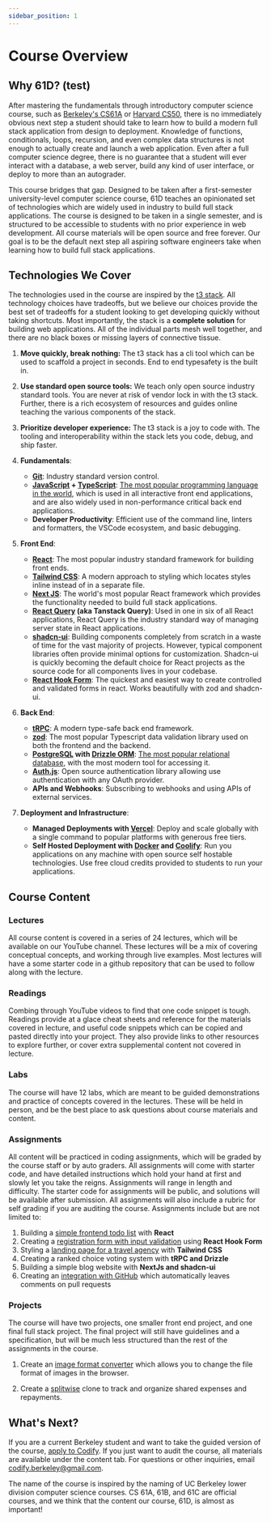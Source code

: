 ```yaml
---
sidebar_position: 1
---
```


# Course Overview

## Why 61D? (test)

After mastering the fundamentals through introductory computer science course, such as [Berkeley's CS61A](https://cs61a.org/) or [Harvard CS50](https://pll.harvard.edu/course/cs50-introduction-computer-science), there is no immediately obvious next step a student should take to learn how to build a modern full stack application from design to deployment. Knowledge of functions, conditionals, loops, recursion, and even complex data structures is not enough to actually create and launch a web application. Even after a full computer science degree, there is no guarantee that a student will ever interact with a database, a web server, build any kind of user interface, or deploy to more than an autograder. 

This course bridges that gap. Designed to be taken after a first-semester university-level computer science course, 61D teaches an opinionated set of technologies which are widely used in industry to build full stack applications. The course is designed to be taken in a single semester, and is structured to be accessible to students with no prior experience in web development. All course materials will be open source and free forever. Our goal is to be the default next step all aspiring software engineers take when learning how to build full stack applications.

## Technologies We Cover
The technologies used in the course are inspired by the [t3 stack](https://create.t3.gg/). All technology choices have tradeoffs, but we believe our choices provide the best set of tradeoffs for a student looking to get developing quickly without taking shortcuts. Most importantly, the stack is a **complete solution** for building web applications. All of the individual parts mesh well together, and there are no black boxes or missing layers of connective tissue.

1. **Move quickly, break nothing:** The t3 stack has a cli tool which can be used to scaffold a project in seconds. End to end typesafety is the built in. 
2. **Use standard open source tools:** We teach only open source industry standard tools. You are never at risk of vendor lock in with the t3 stack. Further, there is a rich ecosystem of resources and guides online teaching the various components of the stack.
3. **Prioritize developer experience:** The t3 stack is a joy to code with. The tooling and interoperability within the stack lets you code, debug, and ship faster. 

1. **Fundamentals**:
    - **[Git](https://git-scm.com/)**: Industry standard version control.
    - **[JavaScript](https://developer.mozilla.org/en-US/docs/Web/JavaScript) + [TypeScript](https://www.typescriptlang.org/)**: [The most popular programming language in the world](https://survey.stackoverflow.co/2024/technology/#most-popular-technologies), which is used in all interactive front end applications, and are also widely used in non-performance critical back end applications.
    - **Developer Productivity**: Efficient use of the command line, linters and formatters, the VSCode ecosystem, and basic debugging.
2. **Front End**:
    - **[React](https://react.dev/)**: The most popular industry standard framework for building front ends.
    - **[Tailwind CSS](https://tailwindcss.com/)**: A modern approach to styling which locates styles inline instead of in a separate file.
    - **[Next JS](https://nextjs.org/)**: The world's most popular React framework which provides the functionality needed to build full stack applications.
    - **[React Query](https://tanstack.com/query/latest) (aka Tanstack Query)**: Used in one in six of all React applications, React Query is the industry standard way of managing server state in React applications.
    - **[shadcn-ui](https://ui.shadcn.com/)**: Building components completely from scratch in a waste of time for the vast majority of projects. However, typical component libraries often provide minimal options for customization. Shadcn-ui is quickly becoming the default choice for React projects as the source code for all components lives in your codebase.
    - **[React Hook Form](https://react-hook-form.com/)**: The quickest and easiest way to create controlled and validated forms in react. Works beautifully with zod and shadcn-ui.
3. **Back End**:
    - **[tRPC](https://trpc.io/)**: A modern type-safe back end framework.
    - **[zod](https://zod.dev/)**: The most popular Typescript data validation library used on both the frontend and the backend. 
    - **[PostgreSQL](https://www.postgresql.org/) with [Drizzle ORM](https://orm.drizzle.team/)**: [The most popular relational database](https://survey.stackoverflow.co/2024/technology/#1-databases), with the most modern tool for accessing it.
    - **[Auth.js](https://authjs.dev/)**: Open source authentication library allowing use authentication with any OAuth provider.
    - **APIs and Webhooks**: Subscribing to webhooks and using APIs of external services.
4. **Deployment and Infrastructure**:
    - **Managed Deployments with [Vercel](https://vercel.com/)**: Deploy and scale globally with a single command to popular platforms with generous free tiers.
    - **Self Hosted Deployment with [Docker](https://www.docker.com/) and [Coolify](https://coolify.io/)**: Run you applications on any machine with open source self hostable technologies. Use free cloud credits provided to students to run your applications.

## Course Content

### Lectures
All course content is covered in a series of 24 lectures, which will be available on our YouTube channel. These lectures will be a mix of covering conceptual concepts, and working through live examples. Most lectures will have a some starter code in a github repository that can be used to follow along with the lecture.

### Readings
Combing through YouTube videos to find that one code snippet is tough. Readings provide at a glace cheat sheets and reference for the materials covered in lecture, and useful code snippets which can be copied and pasted directly into your project. They also provide links to other resources to explore further, or cover extra supplemental content not covered in lecture. 

### Labs
The course will have 12 labs, which are meant to be guided demonstrations and practice of concepts covered in the lectures. These will be held in person, and be the best place to ask questions about course materials and content.

### Assignments
All content will be practiced in coding assignments, which will be graded by the course staff or by auto graders. All assignments will come with starter code, and have detailed instructions which hold your hand at first and slowly let you take the reigns. Assignments will range in length and difficulty. The starter code for assignments will be public, and solutions will be available after submission. All assignments will also include a rubric for self grading if you are auditing the course. Assignments include but are not limited to:

1. Building a [simple frontend todo list](https://react.education.codifyberkeley.org/) with **React**
2. Creating a [registration form with input validation](https://forms.education.codifyberkeley.org/) using **React Hook Form**
3. Styling a [landing page for a travel agency](https://tailwind.education.codifyberkeley.org/) with **Tailwind CSS**
4. Creating a ranked choice voting system with **tRPC and Drizzle**
5. Building a simple blog website with **NextJs and shadcn-ui**
6. Creating an [integration with GitHub](https://github.com/CS61D/Webhooks-Assignment-Sample-Repo) which automatically leaves comments on pull requests

### Projects
The course will have two projects, one smaller front end project, and one final full stack project. The final project will still have guidelines and a specification, but will be much less structured than the rest of the assignments in the course. 

1. Create an [image format converter](https://quickconvert.education.codifyberkeley.org/) which allows you to change the file format of images in the browser.

2. Create a [splitwise](https://www.splitwise.com/) clone to track and organize shared expenses and repayments.

## What's Next?

If you are a current Berkeley student and want to take the guided version of the course, [apply to Codify](https://codifyberkeley.org/join). If you just want to audit the course, all materials are available under the content tab. For questions or other inquiries, email codify.berkeley@gmail.com.

The name of the course is inspired by the naming of UC Berkeley lower division computer science courses. CS 61A, 61B, and 61C are official courses, and we think that the content our course, 61D, is almost as important!